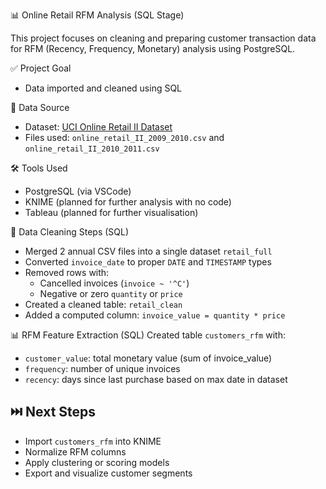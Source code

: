 📊 Online Retail RFM Analysis (SQL Stage)

This project focuses on cleaning and preparing customer transaction data for RFM (Recency, Frequency, Monetary) analysis using PostgreSQL.

✅ Project Goal
-  Data imported and cleaned using SQL

📁 Data Source
- Dataset: [UCI Online Retail II Dataset](https://archive.ics.uci.edu/ml/datasets/Online+Retail+II)
- Files used: `online_retail_II_2009_2010.csv` and `online_retail_II_2010_2011.csv`

🛠️ Tools Used
- PostgreSQL (via VSCode)
- KNIME (planned for further analysis with no code)
- Tableau (planned for further visualisation)

🧹 Data Cleaning Steps (SQL)
- Merged 2 annual CSV files into a single dataset `retail_full`
- Converted `invoice_date` to proper `DATE` and `TIMESTAMP` types
- Removed rows with:
  - Cancelled invoices (`invoice ~ '^C'`)
  - Negative or zero `quantity` or `price`
- Created a cleaned table: `retail_clean`
- Added a computed column: `invoice_value = quantity * price`

📊 RFM Feature Extraction (SQL)
Created table `customers_rfm` with:
- `customer_value`: total monetary value (sum of invoice_value)
- `frequency`: number of unique invoices
- `recency`: days since last purchase based on max date in dataset

## ⏭️ Next Steps
- Import `customers_rfm` into KNIME
- Normalize RFM columns
- Apply clustering or scoring models
- Export and visualize customer segments
